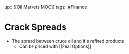 up:: [[Oil Markets MOC]]
tags:: #Finance 
# Crack Spreads
- The spread between crude oil and it's refined products
	- Can be priced with [[Real Options]]